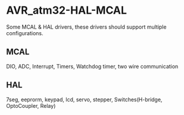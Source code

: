 # AVR_atm32-HAL-MCAL
Some MCAL &amp; HAL drivers, these drivers should support multiple configurations.
## MCAL
DIO, ADC, Interrupt, Timers, Watchdog timer, two wire communication
## HAL
7seg, eeprorm, keypad, lcd, servo, stepper, Switches(H-bridge, OptoCoupler, Relay)
